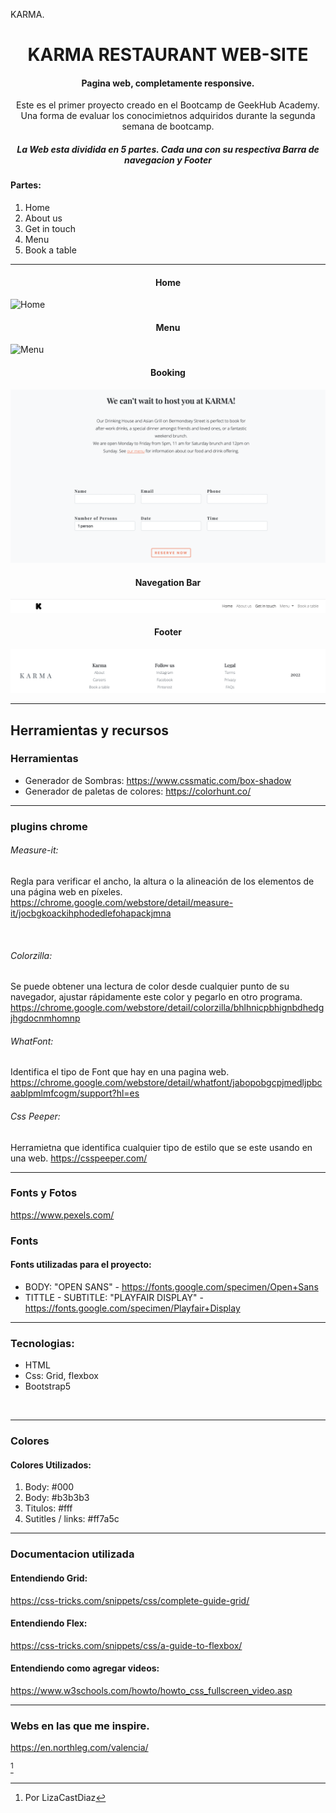 
KARMA.
<h1 align="center"> KARMA RESTAURANT WEB-SITE </h1>
<h4 align="center">Pagina web, completamente responsive. </h4>

<p align="center">Este es el primer proyecto creado en el Bootcamp de GeekHub Academy. Una forma de evaluar los conocimietnos adquiridos durante la segunda semana de bootcamp. </p>


##### <p  align="center">La Web esta dividida en 5 partes. Cada una con su respectiva Barra de navegacion y Footer</p>
#### Partes: 
1. Home
2. About us 
3. Get in touch
4. Menu 
5. Book a table

<hr>

<h4 align="center">Home </h4>
<img src="/Imagenes/Readme/home.png" alt="Home">
<h4 align="center">Menu </h4>
<img src="/Imagenes/Readme/menu.png" alt="Menu">
<h4 align="center">Booking </h4>
<img src="/Imagenes/Readme/book.png" alt="Menu">
<h4 align="center">Navegation Bar </h4>
<img src="/Imagenes/Readme/nav.png" alt="">
<h4 align="center">Footer </h4>
<img src="/Imagenes/Readme/footer.png" alt="Footer">

<hr>

<h2 text-align: center>Herramientas y recursos</h2>

### Herramientas

- Generador de Sombras: https://www.cssmatic.com/box-shadow 
- Generador de paletas de colores: https://colorhunt.co/

---
### plugins chrome
###### Measure-it:
Regla  para verificar el ancho, la altura o la alineación de los elementos de una página web en píxeles.
https://chrome.google.com/webstore/detail/measure-it/jocbgkoackihphodedlefohapackjmna

<img src="" alt="">


###### Colorzilla:
Se puede obtener una lectura de color desde cualquier punto de su navegador, ajustar rápidamente este color y pegarlo en otro programa. 
https://chrome.google.com/webstore/detail/colorzilla/bhlhnicpbhignbdhedgjhgdocnmhomnp



###### WhatFont:
Identifica el tipo de Font que hay en una pagina web.
https://chrome.google.com/webstore/detail/whatfont/jabopobgcpjmedljpbcaablpmlmfcogm/support?hl=es
###### Css Peeper:
Herramietna que identifica cualquier tipo de estilo que se este usando en una web.
https://csspeeper.com/

---
### Fonts y Fotos
https://www.pexels.com/

### Fonts
#### Fonts utilizadas para el proyecto:

- BODY: "OPEN SANS" - https://fonts.google.com/specimen/Open+Sans 
- TITTLE - SUBTITLE: "PLAYFAIR DISPLAY" - https://fonts.google.com/specimen/Playfair+Display  

---
### Tecnologias:
- HTML
- Css: Grid, flexbox
- Bootstrap5



<img src="" alt="">

---
### Colores 
#### Colores Utilizados: 
1. Body:  #000
2. Body:  #b3b3b3 
3. Titulos: #fff
4. Sutitles / links: #ff7a5c 


---
### Documentacion utilizada

#### Entendiendo Grid:
https://css-tricks.com/snippets/css/complete-guide-grid/ 

#### Entendiendo Flex:
https://css-tricks.com/snippets/css/a-guide-to-flexbox/ 

#### Entendiendo como agregar videos:
https://www.w3schools.com/howto/howto_css_fullscreen_video.asp


---
### Webs en las que me inspire.
https://en.northleg.com/valencia/







[^1]

[^1]: Por LizaCastDiaz
